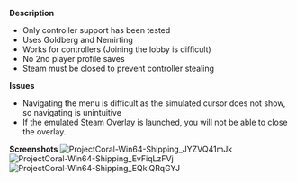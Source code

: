 **Description**
* Only controller support has been tested
* Uses Goldberg and Nemirting
* Works for controllers (Joining the lobby is difficult)
* No 2nd player profile saves
* Steam must be closed to prevent controller stealing

**Issues**
* Navigating the menu is difficult as the simulated cursor does not show, so navigating is unintuitive
* If the emulated Steam Overlay is launched, you will not be able to close the overlay.

**Screenshots**
![ProjectCoral-Win64-Shipping_JYZVQ41mJk](https://github.com/user-attachments/assets/5500a074-34c4-40f8-8f99-94cebfcd9a79)
![ProjectCoral-Win64-Shipping_EvFiqLzFVj](https://github.com/user-attachments/assets/e012bea2-a087-42a3-bae7-2c942bfa5c5e)
![ProjectCoral-Win64-Shipping_EQklQRqGYJ](https://github.com/user-attachments/assets/049d3659-3c2a-46ec-8291-996cfd58713e)

